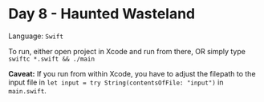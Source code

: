 # Day 8 - Haunted Wasteland

Language: `Swift`

To run, either open project in Xcode and run from there, OR simply type `swiftc *.swift && ./main`

**Caveat:** If you run from within Xcode, you have to adjust the filepath to the input file in `let input = try String(contentsOfFile: "input")` in `main.swift`.
